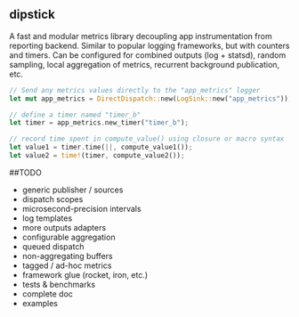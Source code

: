 dipstick
--------
A fast and modular metrics library decoupling app instrumentation from reporting backend.
Similar to popular logging frameworks, but with counters and timers.
Can be configured for combined outputs (log + statsd), random sampling, local aggregation of metrics, recurrent background publication, etc.

```rust
// Send any metrics values directly to the "app_metrics" logger
let mut app_metrics = DirectDispatch::new(LogSink::new("app_metrics"));

// define a timer named "timer_b"
let timer = app_metrics.new_timer("timer_b");

// record time spent in compute_value() using closure or macro syntax
let value1 = timer.time(||, compute_value1());
let value2 = time!(timer, compute_value2());
```

##TODO
- generic publisher / sources
- dispatch scopes
- microsecond-precision intervals
- log templates
- more outputs adapters
- configurable aggregation
- queued dispatch
- non-aggregating buffers
- tagged / ad-hoc metrics
- framework glue (rocket, iron, etc.)
- tests & benchmarks
- complete doc
- examples